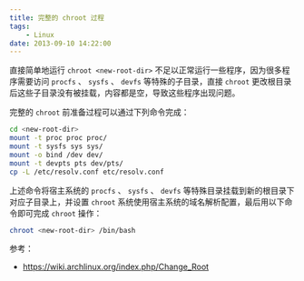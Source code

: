 ```yaml
---
title: 完整的 chroot 过程
tags:
    - Linux
date: 2013-09-10 14:22:00
---
```


直接简单地运行 `chroot <new-root-dir>` 不足以正常运行一些程序，因为很多程序需要访问 `procfs` 、 `sysfs` 、 `devfs` 等特殊的子目录，直接 `chroot` 更改根目录后这些子目录没有被挂载，内容都是空，导致这些程序出现问题。

完整的 `chroot` 前准备过程可以通过下列命令完成：
```bash
cd <new-root-dir>
mount -t proc proc proc/
mount -t sysfs sys sys/
mount -o bind /dev dev/
mount -t devpts pts dev/pts/
cp -L /etc/resolv.conf etc/resolv.conf
```
上述命令将宿主系统的 `procfs` 、 `sysfs` 、 `devfs` 等特殊目录挂载到新的根目录下对应子目录上，并设置 `chroot` 系统使用宿主系统的域名解析配置，最后用以下命令即可完成 `chroot` 操作：
```bash
chroot <new-root-dir> /bin/bash
```

参考：
+ https://wiki.archlinux.org/index.php/Change_Root
